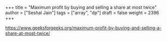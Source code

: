 +++
title = "Maximum profit by buying and selling a share at most twice"
author = ["Seshal Jain"]
tags = ["array", "dp"]
draft = false
weight = 2396
+++

<https://www.geeksforgeeks.org/maximum-profit-by-buying-and-selling-a-share-at-most-twice/>
